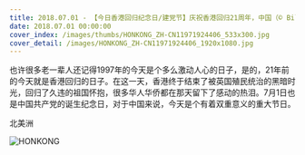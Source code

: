 ```yaml
---
title: 2018.07.01 - 【今日香港回归纪念日/建党节】庆祝香港回归21周年，中国（© Billy H.C. Kwok/Stringer/Getty Images）
date: 2018.07.01 00:00:00
cover_index: /images/thumbs/HONKONG_ZH-CN11971924406_533x300.jpg
cover_detail: /images/HONKONG_ZH-CN11971924406_1920x1080.jpg
---
```


也许很多老一辈人还记得1997年的今天是个多么激动人心的日子，是的，21年前的今天就是香港回归的日子。在这一天，香港终于结束了被英国殖民统治的黑暗时光，回归了久违的祖国怀抱，很多华人华侨都在那天留下了感动的热泪。7月1日也是中国共产党的诞生纪念日，对于中国来说，今天是个有着双重意义的重大节日。

北美洲

![HONKONG](/images/HONKONG_ZH-CN11971924406_1920x1080.jpg)
